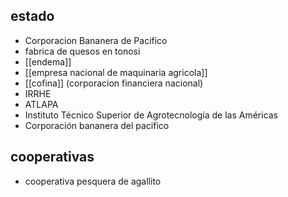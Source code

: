 ## estado
- Corporacion Bananera de Pacifico
- fabrica de quesos en tonosi
- [[endema]]
- [[empresa nacional de maquinaria agricola]]
- [[cofina]] (corporacion financiera nacional)
- IRRHE
- ATLAPA
- Instituto Técnico Superior de Agrotecnología de las Américas
- Corporación bananera del pacifico

## cooperativas
- cooperativa pesquera de agallito